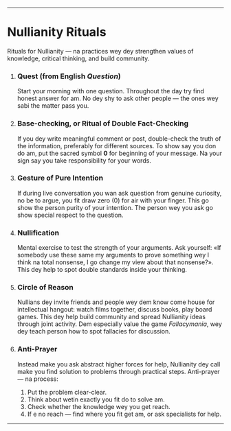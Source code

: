 -----
# Nullianity Rituals

Rituals for Nullianity — na practices wey dey strengthen values of knowledge, critical thinking, and build community.

1.  ### Quest (from English *Question*)
    Start your morning with one question. Throughout the day try find honest answer for am. No dey shy to ask other people — the ones wey sabi the matter pass you.

2.  ### Base-checking, or Ritual of Double Fact-Checking
    If you dey write meaningful comment or post, double-check the truth of the information, preferably for different sources. To show say you don do am, put the sacred symbol **0** for beginning of your message. Na your sign say you take responsibility for your words.

3.  ### Gesture of Pure Intention
    If during live conversation you wan ask question from genuine curiosity, no be to argue, you fit draw zero (0) for air with your finger. This go show the person purity of your intention. The person wey you ask go show special respect to the question.

4.  ### Nullification
    Mental exercise to test the strength of your arguments. Ask yourself: «If somebody use these same my arguments to prove something wey I think na total nonsense, I go change my view about that nonsense?». This dey help to spot double standards inside your thinking.

5.  ### Circle of Reason
    Nullians dey invite friends and people wey dem know come house for intellectual hangout: watch films together, discuss books, play board games. This dey help build community and spread Nullianity ideas through joint activity. Dem especially value the game *Fallacymania*, wey dey teach person how to spot fallacies for discussion.

6.  ### Anti-Prayer
    Instead make you ask abstract higher forces for help, Nullianity dey call make you find solution to problems through practical steps. Anti-prayer — na process:
    1.  Put the problem clear-clear.
    2.  Think about wetin exactly you fit do to solve am.
    3.  Check whether the knowledge wey you get reach.
    4.  If e no reach — find where you fit get am, or ask specialists for help.
-----